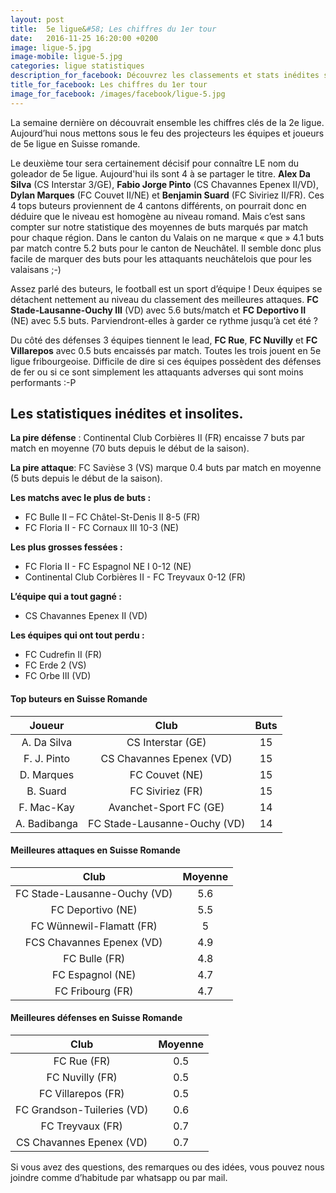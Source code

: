 ```yaml
---
layout: post
title:  5e ligue&#58; Les chiffres du 1er tour
date:   2016-11-25 16:20:00 +0200
image: ligue-5.jpg
image-mobile: ligue-5.jpg
categories: ligue statistiques
description_for_facebook: Découvrez les classements et stats inédites sur la 5e ligue en Suisse romande
title_for_facebook: Les chiffres du 1er tour
image_for_facebook: /images/facebook/ligue-5.jpg
---
```


La semaine dernière on découvrait ensemble les chiffres clés de la 2e ligue. Aujourd’hui nous mettons sous le feu des projecteurs les équipes et joueurs de 5e ligue en Suisse romande.

Le deuxième tour sera certainement décisif pour connaître LE nom du goleador de 5e ligue. Aujourd'hui ils sont 4 à se partager le titre. __Alex Da Silva__ (CS Interstar  3/GE), __Fabio Jorge Pinto__ (CS Chavannes Epenex II/VD), __Dylan Marques__ (FC Couvet II/NE) et __Benjamin Suard__ (FC Siviriez II/FR). Ces 4 tops buteurs proviennent de 4 cantons différents, on pourrait donc en déduire que le niveau est homogène au niveau romand. Mais c’est sans compter sur notre statistique des moyennes de buts marqués par match pour chaque région. Dans le canton du Valais on ne marque « que » 4.1 buts par match contre 5.2 buts pour le canton de Neuchâtel. Il semble donc plus facile de marquer des buts pour les attaquants neuchâtelois que pour les valaisans ;-)

Assez parlé des buteurs, le football est un sport d’équipe ! Deux équipes se détachent nettement au niveau du classement des meilleures attaques. __FC Stade-Lausanne-Ouchy III__ (VD) avec 5.6 buts/match et __FC Deportivo II__ (NE) avec 5.5 buts. Parviendront-elles à garder ce rythme jusqu’à cet été ?

Du côté des défenses 3 équipes tiennent le lead, __FC Rue__, __FC Nuvilly__ et __FC Villarepos__ avec 0.5 buts encaissés par match. Toutes les trois jouent en 5e ligue fribourgeoise. Difficile de dire si ces équipes possèdent des défenses de fer ou si ce sont simplement les attaquants adverses qui sont moins performants :-P

## Les statistiques inédites et insolites.

__La pire défense__ : Continental Club Corbières II (FR) encaisse 7 buts par match en moyenne (70 buts depuis le début de la saison).

__La pire attaque__: FC Savièse 3 (VS) marque 0.4 buts par match en moyenne (5 buts depuis le début de la saison). 

__Les matchs avec le plus de buts :__

* FC Bulle II – FC Châtel-St-Denis II 8-5 (FR)
* FC Floria II - FC Cornaux III 10-3 (NE)

__Les plus grosses fessées :__

* FC Floria II - FC Espagnol NE I 0-12 (NE)
* Continental Club Corbières II - FC Treyvaux 0-12 (FR)

__L’équipe qui a tout gagné :__

* CS Chavannes Epenex II (VD)

__Les équipes qui ont tout perdu :__

* FC Cudrefin II (FR)
* FC Erde 2 (VS)
* FC Orbe III (VD)

#### Top buteurs en Suisse Romande

| Joueur        | Club          | Buts  |
| :-------------: |:-------------:| :-----:|
| A. Da Silva | CS Interstar (GE)| 15 |
| F. J. Pinto | CS Chavannes Epenex (VD) | 15 |
| D. Marques | FC Couvet (NE) | 15 |
| B. Suard | FC Siviriez (FR) | 15 |
| F. Mac-Kay | Avanchet-Sport FC (GE) | 14 |
| A. Badibanga | FC Stade-Lausanne-Ouchy (VD) | 14 |


#### Meilleures attaques en Suisse Romande

| Club        | Moyenne         
| :-------------: |:-------------:|
| FC Stade-Lausanne-Ouchy (VD)| 5.6 |
| FC Deportivo (NE) | 5.5 |
| FC Wünnewil-Flamatt (FR) | 5 |
| FCS Chavannes Epenex (VD) | 4.9 |
| FC Bulle (FR) | 4.8 |
| FC Espagnol (NE) | 4.7 |
| FC Fribourg (FR) | 4.7 |

#### Meilleures défenses en Suisse Romande

| Club        | Moyenne         
| :-------------: |:-------------:|
| FC Rue (FR) | 0.5 |
| FC Nuvilly (FR) | 0.5 |
| FC Villarepos (FR) | 0.5 |
| FC Grandson-Tuileries (VD) | 0.6 |
| FC Treyvaux (FR) | 0.7 |
| CS Chavannes Epenex (VD) | 0.7 |


Si vous avez des questions, des remarques ou des idées, vous pouvez nous joindre comme d’habitude par whatsapp ou par mail.